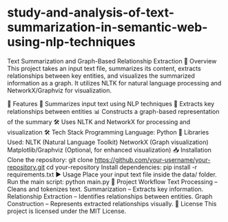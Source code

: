 # study-and-analysis-of-text-summarization-in-semantic-web-using-nlp-techniques

Text Summarization and Graph-Based Relationship Extraction
📌 Overview
This project takes an input text file, summarizes its content, extracts relationships between key entities, and visualizes the summarized information as a graph. It utilizes NLTK for natural language processing and NetworkX/Graphviz for visualization.

🚀 Features
📄 Summarizes input text using NLP techniques
🔗 Extracts key relationships between entities
📊 Constructs a graph-based representation of the summary
🛠️ Uses NLTK and NetworkX for processing and visualization
🛠 Tech Stack
Programming Language: Python 🐍
Libraries Used:
NLTK (Natural Language Toolkit)
NetworkX (Graph visualization)
Matplotlib/Graphviz (Optional, for enhanced visualization)
📥 Installation
Clone the repository:
git clone https://github.com/your-username/your-repository.git
cd your-repository
Install dependencies:
pip install -r requirements.txt
▶️ Usage
Place your input text file inside the data/ folder.
Run the main script:
python main.py
🔄 Project Workflow
Text Processing – Cleans and tokenizes text.
Summarization – Extracts key information.
Relationship Extraction – Identifies relationships between entities.
Graph Construction – Represents extracted relationships visually.
📜 License
This project is licensed under the MIT License.
